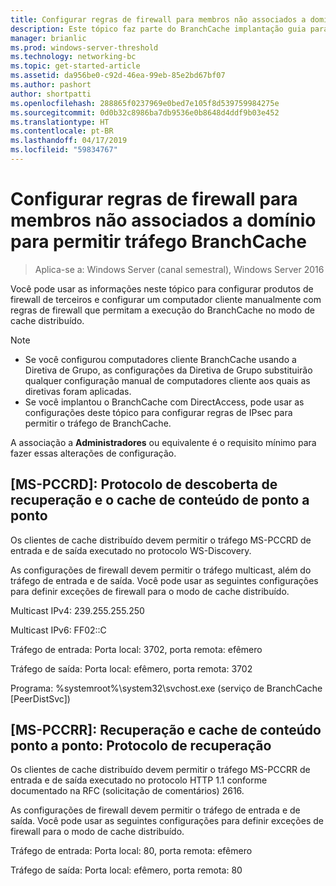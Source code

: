 ```yaml
---
title: Configurar regras de firewall para membros não associados a domínio para permitir tráfego BranchCache
description: Este tópico faz parte do BranchCache implantação guia para o Windows Server 2016, que demonstra como implantar o BranchCache nos modos de cache hospedado e distribuído para otimizar o uso de largura de banda WAN em filiais
manager: brianlic
ms.prod: windows-server-threshold
ms.technology: networking-bc
ms.topic: get-started-article
ms.assetid: da956be0-c92d-46ea-99eb-85e2bd67bf07
ms.author: pashort
author: shortpatti
ms.openlocfilehash: 288865f0237969e0bed7e105f8d539759984275e
ms.sourcegitcommit: 0d0b32c8986ba7db9536e0b8648d4ddf9b03e452
ms.translationtype: HT
ms.contentlocale: pt-BR
ms.lasthandoff: 04/17/2019
ms.locfileid: "59834767"
---
```

# <a name="configure-firewall-rules-for-non-domain-members-to-allow-branchcache-traffic"></a>Configurar regras de firewall para membros não associados a domínio para permitir tráfego BranchCache

>Aplica-se a: Windows Server (canal semestral), Windows Server 2016

Você pode usar as informações neste tópico para configurar produtos de firewall de terceiros e configurar um computador cliente manualmente com regras de firewall que permitam a execução do BranchCache no modo de cache distribuído.  
  
> [!NOTE]  
> -   Se você configurou computadores cliente BranchCache usando a Diretiva de Grupo, as configurações da Diretiva de Grupo substituirão qualquer configuração manual de computadores cliente aos quais as diretivas foram aplicadas.  
> -   Se você implantou o BranchCache com DirectAccess, pode usar as configurações deste tópico para configurar regras de IPsec para permitir o tráfego de BranchCache.  
  
A associação a **Administradores** ou equivalente é o requisito mínimo para fazer essas alterações de configuração.  
  
## <a name="ms-pccrd-peer-content-caching-and-retrieval-discovery-protocol"></a>[MS-PCCRD]: Protocolo de descoberta de recuperação e o cache de conteúdo de ponto a ponto  
Os clientes de cache distribuído devem permitir o tráfego MS-PCCRD de entrada e de saída executado no protocolo WS-Discovery.  
  
As configurações de firewall devem permitir o tráfego multicast, além do tráfego de entrada e de saída. Você pode usar as seguintes configurações para definir exceções de firewall para o modo de cache distribuído.  
  
Multicast IPv4: 239.255.255.250  
  
Multicast IPv6: FF02::C  
  
Tráfego de entrada: Porta local: 3702, porta remota: efêmero  
  
Tráfego de saída: Porta local: efêmero, porta remota: 3702  
  
Programa: %systemroot%\system32\svchost.exe (serviço de BranchCache [PeerDistSvc])  
  
## <a name="ms-pccrr-peer-content-caching-and-retrieval-retrieval-protocol"></a>[MS-PCCRR]: Recuperação e cache de conteúdo ponto a ponto: Protocolo de recuperação  
Os clientes de cache distribuído devem permitir o tráfego MS-PCCRR de entrada e de saída executado no protocolo HTTP 1.1 conforme documentado na RFC (solicitação de comentários) 2616.  
  
As configurações de firewall devem permitir o tráfego de entrada e de saída. Você pode usar as seguintes configurações para definir exceções de firewall para o modo de cache distribuído.  
  
Tráfego de entrada: Porta local: 80, porta remota: efêmero  
  
Tráfego de saída: Porta local: efêmero, porta remota: 80  
  


